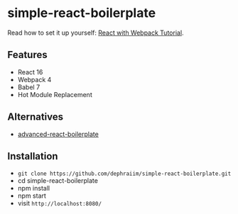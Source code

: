 # simple-react-boilerplate

Read how to set it up yourself: [React with Webpack Tutorial](https://www.robinwieruch.de/minimal-react-webpack-babel-setup/).

## Features

- React 16
- Webpack 4
- Babel 7
- Hot Module Replacement

## Alternatives

- [advanced-react-boilerplate](https://github.com/dephraiim/advanced-react-boilerplate)

## Installation

- `git clone https://github.com/dephraiim/simple-react-boilerplate.git`
- cd simple-react-boilerplate
- npm install
- npm start
- visit `http://localhost:8080/`
